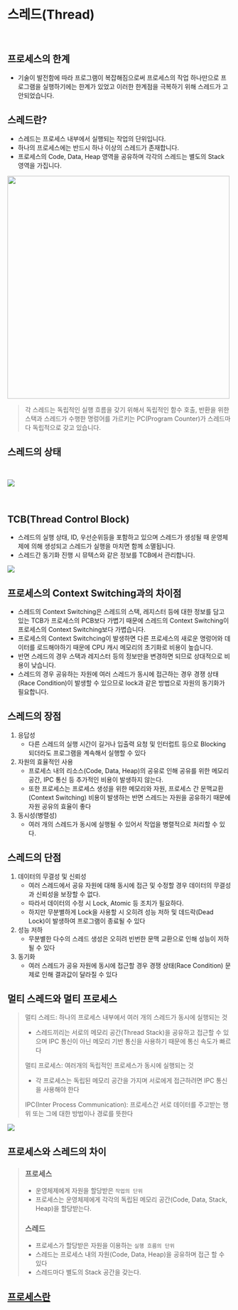 # 스레드(Thread)

<br>

## 프로세스의 한계
 - 기술이 발전함에 따라 프로그램이 복잡해짐으로써 프로세스의 작업 하나만으로 프로그램을 실행하기에는 한계가 있었고 이러한 한계점을 극복하기 위해 스레드가 고안되었습니다.


## 스레드란?
- 스레드는 프로세스 내부에서 실행되는 작업의 단위입니다.
- 하나의 프로세스에는 반드시 하나 이상의 스레드가 존재합니다.
- 프로세스의 Code, Data, Heap 영역을 공유하며 각각의 스레드는 별도의 Stack 영역을 가집니다.


<img src="https://velog.velcdn.com/images/jonghyeok98/post/c29a171c-be5a-4423-8675-174ccc9962f0/image.png" width = "500"/>


> 각 스레드는 독립적인 실행 흐름을 갖기 위해서 독립적인 함수 호출, 반환을 위한 스택과 스레드가 수행한 명렁어를 가르키는 PC(Program Counter)가 스레드마다 독립적으로 갖고 있습니다.


## 스레드의 상태

<br>

![](https://velog.velcdn.com/images/jonghyeok98/post/e1ac408a-194e-4be2-9ee3-260c9c678ff1/image.png)

<br>

## TCB(Thread Control Block)
 - 스레드의 실행 상태, ID, 우선순위등을 포함하고 있으며 스레드가 생성될 때 운영체제에 의해 생성되고 스레드가 실행을 마치면 함께 소멸됩니다.
 - 스레드간 동기화 진행 시 뮤텍스와 같은 정보를 TCB에서 관리합니다.


![](https://velog.velcdn.com/images/jonghyeok98/post/6ea8ec28-3e48-4179-aaf6-3bf245927539/image.png)



## 프로세스의 Context Switching과의 차이점

 - 스레드의 Context Switching은 스레드의 스택, 레지스터 등에 대한 정보를 담고 있는 TCB가 프로세스의 PCB보다 가볍기 때문에 스레드의 Context Switching이 프로세스의 Context Switching보다 가볍습니다.
 - 프로세스의 Context Switchcing이 발생하면 다른 프로세스의 새로운 명렁어와 데이터를 로드해야하기 때문에 CPU 캐시 메모리의 초기화로 비용이 높습니다.
 - 반면 스레드의 경우 스택과 레지스터 등의 정보만을 변경하면 되므로 상대적으로 비용이 낮습니다.
 - 스레드의 경우 공유하는 자원에 여러 스레드가 동시에 접근하는 경우 경쟁 상태(Race Condition)이 발생할 수 있으므로 lock과 같은 방법으로 자원의 동기화가 필요합니다.


## 스레드의 장점
1. 응답성
	- 다른 스레드의 실행 시간이 길거나 입출력 요청 및 인터럽트 등으로 Blocking 되더라도 프로그램을 계속해서 실행할 수 있다
2. 자원의 효율적인 사용
	- 프로세스 내의 리소스(Code, Data, Heap)의 공유로 인해 공유를 위한 메모리 공간, IPC 통신 등 추가적인 비용이 발생하지 않는다. 
    - 또한 프로세스는 프로세스 생성을 위한 메모리와 자원, 프로세스 간 문맥교환(Context Switching) 비용이 발생하는 반면 스레드는 자원을 공유하기 때문에 자원 공유의 효율이 좋다
3. 동시성(병렬성)
	- 여러 개의 스레드가 동시에 실행될 수 있어서 작업을 병렬적으로 처리할 수 있다.

## 스레드의 단점
1. 데이터의 무결성 및 신뢰성
	- 여러 스레드에서 공유 자원에 대해 동시에 접근 및 수정할 경우 데이터의 무결성과 신뢰성을 보장할 수 없다.
   	- 따라서 데이터의 수정 시 Lock, Atomic 등 조치가 필요하다.
    - 하지만 무분별하게 Lock을 사용할 시 오히려 성능 저하 및 데드락(Dead Lock)이 발생하여 프로그램이 종료될 수 있다
2. 성능 저하
	- 무분별한 다수의 스레드 생성은 오히려 빈번한 문맥 교환으로 인해 성능이 저하될 수 있다
3. 동기화
	- 여러 스레드가 공유 자원에 동시에 접근할 경우 경쟁 상태(Race Condition) 문제로 인해 결과값이 달라질 수 있다


## 멀티 스레드와 멀티 프로세스
> 멀티 스레드: 하나의 프로세스 내부에서 여러 개의 스레드가 동시에 실행되는 것
> - 스레드끼리는 서로의 메모리 공간(Thread Stack)을 공유하고 접근할 수 있으며 IPC 통신이 아닌 메모리 기반 통신을 사용하기 때문에 통신 속도가 빠르다
>
> 멀티 프로세스: 여러개의 독립적인 프로세스가 동시에 실행되는 것
> - 각 프로세스는 독립된 메모리 공간을 가지며 서로에게 접근하려면 IPC 통신을 사용해야 한다
> 
> IPC(Inter Process Communication): 프로세스간 서로 데이터를 주고받는 행위 또는 그에 대한 방법이나 경로를 뜻한다

![](https://velog.velcdn.com/images/jonghyeok98/post/ab55c8a9-5005-48fe-9ed4-225ae9fe5f21/image.png)


## 프로세스와 스레드의 차이
> ### 프로세스
> - 운영체제에게 자원을 할당받은 `작업의 단위`
> - 프로세스는 운영체제에게 각각의 독립된 메모리 공간(Code, Data, Stack, Heap)을 할당받는다.
>
> ### 스레드
> - 프로세스가 할당받은 자원을 이용하는 `실행 흐름의 단위`
> - 스레드는 프로세스 내의 자원(Code, Data, Heap)을 공유하며 접근 할 수 있다
> - 스레드마다 별도의 Stack 공간을 갖는다.

## [프로세스란](https://velog.io/@jonghyeok98/Process)


